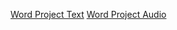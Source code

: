 [Word Project Text](https://www.wordproject.org/bibles/sw/)
[Word Project Audio](https://www.wordproject.org/bibles/audio/05_swahili/)

